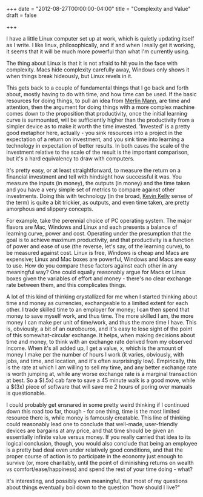 +++
date = "2012-08-27T00:00:00-04:00"
title = "Complexity and Value"
draft = false

+++

I have a little Linux computer set up at work, which is quietly updating itself as I write.  I like linux, philosophically, and if and when I really get it working, it seems that it will be much more powerful than what I'm currently using.

The thing about Linux is that it is not afraid to hit you in the face with complexity.  Macs hide complexity carefully away, Windows only shows it when things break hideously, but Linux revels in it.

This gets back to a couple of fundamental things that I go back and forth about, mostly having to do with time, and how time can be used.  If the basic resources for doing things, to pull an idea from [Merlin Mann](http://www.merlinmann.com/), are time and attention, then the argument for doing things with a more complex machine comes down to the proposition that productivity, once the initial learning curve is surmounted, will be sufficiently higher than the productivity from a simpler device as to make it worth the time invested.  'Invested' is a pretty good metaphor here, actually - you sink resources into a project in the expectation of a return on investment, and you sink time into learning a technology in expectation of better results.  In both cases the scale of the investment relative to the scale of the result is the important comparison, but it's a hard equivalency to draw with computers.

It's pretty easy, or at least straightforward, to measure the return on a financial investment and tell with hindsight how successful it was.  You measure the inputs (in money), the outputs (in money) and the time taken and you have a very simple set of metrics to compare against other investments.  Doing this with technology (in the broad, [Kevin Kelly](http://kk.org/) sense of the term) is quite a bit trickier, as outputs, and even time taken, are pretty amorphous and slippery concepts.

For example, take the perennial choice of PC operating system.  The major flavors are Mac, Windows and Linux and each presents a balance of learning curve, power and cost.  Operating under the presumption that the goal is to achieve maximum productivity, and that productivity is a function of power and ease of use (the reverse, let's say, of the learning curve), to be measured against cost.  Linux is free, Windows is cheap and Macs are expensive; Linux and Mac boxes are powerful, Windows and Macs are easy to use.  How do you compare these factors against each other in any meaningful way?  One could equally reasonably argue for Macs or Linux boxes given the variables of effort and money - there's no clear exchange rate between them, and this complicates things.

A lot of this kind of thinking crystallized for me when I started thinking about time and money as currencies, exchangeable to a limited extent for each other.  I trade skilled time to an employer for money; I can then spend that money to save myself work, and thus time.  The more skilled I am, the more money I can make per unit of time/work, and thus the more time I have.  This is, obviously, a bit of an ourobouros, and it's easy to lose sight of the point of this somewhat-circular exchange.  It helps, when making decisions about time and money, to think with an exchange rate derived from my observed income.  When it's all added up, I get a value, x, which is the amount of money I make per the number of hours I work (it varies, obviously, with jobs, and time, and location, and it's often surprisingly low).  Empirically, this is the rate at which I am willing to sell my time, and any better exchange rate is worth jumping at, while any worse exchange rate is a marginal transaction at best.  So a $(.5x) cab fare to save a 45 minute walk is a good move, while a $(3x) piece of software that will save me 2 hours of poring over manuals is questionable.

I could probably get ensnared in some pretty weird thinking if I continued down this road too far, though - for one thing, time is the most limited resource there is, while money is famously creatable.  This line of thinking could reasonably lead one to conclude that well-made, user-friendly devices are bargains at any price, and that time should be given an essentially infinite value versus money.  If you really carried that idea to its logical conclusion, though, you would also conclude that being an employee is a pretty bad deal even under relatively good conditions, and that the proper course of action is to participate in the economy just enough to survive (or, more charitably, until the point of diminishing returns on wealth vs comfort/ease/happiness) and spend the rest of your time doing - what?

It's interesting, and possibly even meaningful, that most of my questions about things eventually boil down to the question "how should I live?"
